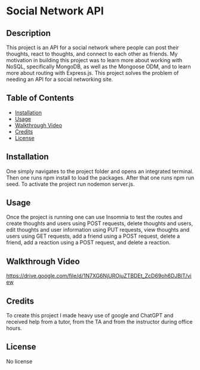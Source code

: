 # Social Network API

  ## Description
  This project is an API for a social network where people can post their thoughts, react to thoughts, and connect to each other as friends. My motivation in building this project was to learn more about working with NoSQL, specifically MongoDB, as well as the Mongoose ODM, and to learn more about routing with Express.js. This project solves the problem of needing an API for a social networking site.

## Table of Contents
  - [Installation](#installation)
  - [Usage](#usage)
  - [Walkthrough Video](#walkthrough-video)
  - [Credits](#credits)
  - [License](#license)

  ## Installation
  
  One simply navigates to the project folder and opens an integrated terminal. Then one runs npm install to load the packages. After that one runs npm run seed. To activate the project run nodemon server.js.

  ## Usage

  Once the project is running one can use Insomnia to test the routes and create thoughts and users using POST requests, delete thoughts and users, edit thoughts and user information using PUT requests,  view thoughts and users using GET requests, add a friend using a POST request, delete a friend, add a reaction using a POST request, and delete a reaction.

  ## Walkthrough Video

  https://drive.google.com/file/d/1N7XG6NjUROjuZTBDEt_ZcD69oh6DJBlT/view
  
  ## Credits

  To create this project I made heavy use of google and ChatGPT and received help from a tutor, from the TA and from the instructor during office hours.

  ## License

  No license

  
